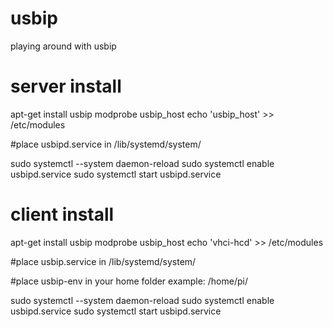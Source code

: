 # usbip
playing around with usbip


# server install

  apt-get install usbip
  modprobe usbip_host
  echo 'usbip_host' >> /etc/modules
  
  
  #place usbipd.service in /lib/systemd/system/
  
  
  sudo systemctl --system daemon-reload
  sudo systemctl enable usbipd.service
  sudo systemctl start usbipd.service
  
  
# client install

  apt-get install usbip
  modprobe usbip_host
  echo 'vhci-hcd' >> /etc/modules
  
  
  #place usbip.service in /lib/systemd/system/
  
  #place usbip-env in your home folder example: /home/pi/<PLACE HERE>
  
  
  sudo systemctl --system daemon-reload
  sudo systemctl enable usbipd.service
  sudo systemctl start usbipd.service
